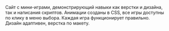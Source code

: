 Сайт с мини-играми, демонстрирующий навыки как верстки и дизайна, так и написания скриптов.
Анимации созданы в CSS, все игры доступны по клику в меню выбора. 
Каждая игра функционирует правильно. 
Дизайн адаптивен, верстка по макету.
